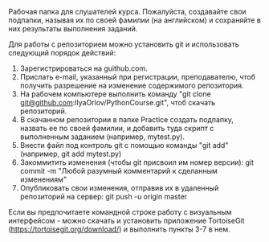 Рабочая папка для слушателей курса. Пожалуйста, создавайте свои подпапки, называя их по своей фамилии (на английском) и сохраняйте в них результаты выполнения заданий.

Для работы с репозиторием можно установить git и использовать следующий порядок действий:
1. Зарегистрироваться на guithub.com.
2. Прислать e-mail, указанный при регистрации, преподавателю, чтоб получить разрешение на изменение содержимого репозитория. 
3. На рабочем компьютере выполнить команду "git clone git@github.com:IlyaOrlov/PythonCourse.git", чтоб скачать репозиторий.
4. В скачанном репозитории в папке Practice создать подпапку, назвать ее по своей фамилии, и добавить туда скрипт с выполненным заданием (например, mytest.py).
5. Внести файл под контроль git с помощью команды "git add" (например, git add mytest.py)
6. Закоммитить изменения (чтобы git присвоил им номер версии): git commit -m "Любой разумный комментарий к сделанным изменениям"
7. Опубликовать свои изменения, отправив их в удаленный репозиторий на сервер: git push -u origin master
  
Если вы предпочитаете командной строке работу с визуальным интерфейсом - можно скачать и установить приложение TortoiseGit (https://tortoisegit.org/download/) и выполнить пункты 3-7 в нем. 
